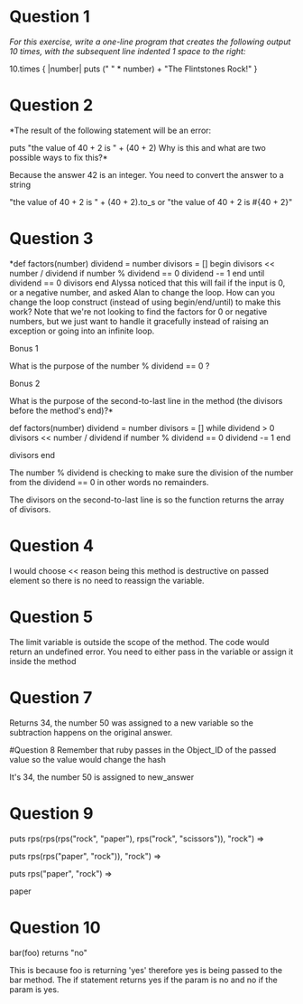 # Question 1
*For this exercise, write a one-line program that creates the following output 10 times, with the subsequent line indented 1 space to the right:*

10.times { |number| puts (" " * number) + "The Flintstones Rock!" }

# Question 2

*The result of the following statement will be an error:

puts "the value of 40 + 2 is " + (40 + 2)
Why is this and what are two possible ways to fix this?*

Because the answer 42 is an integer. You need to convert the answer to a string

"the value of 40 + 2 is " + (40 + 2).to_s
or
 "the value of 40 + 2 is #{40 + 2}"


# Question 3

*def factors(number)
  dividend = number
  divisors = []
  begin
    divisors << number / dividend if number % dividend == 0
    dividend -= 1
  end until dividend == 0
  divisors
end
Alyssa noticed that this will fail if the input is 0, or a negative number, and asked Alan to change the loop. How can you change the loop construct (instead of using begin/end/until) to make this work? Note that we're not looking to find the factors for 0 or negative numbers, but we just want to handle it gracefully instead of raising an exception or going into an infinite loop.

Bonus 1

What is the purpose of the number % dividend == 0 ?

Bonus 2

What is the purpose of the second-to-last line in the method (the divisors before the method's end)?*

def factors(number)
  dividend = number
  divisors = []
  while dividend > 0
    divisors << number / dividend if number % dividend == 0
    dividend -= 1
  end

  divisors
end

The number % dividend is checking to make sure the division of the number from the dividend == 0 in other words no remainders.

The divisors on the second-to-last line is so the function returns the array of divisors.

# Question 4

I would choose <<
reason being this method is destructive on passed element so there is no need to reassign the variable.  

# Question 5
The limit variable is outside the scope of the method.  The code would return an undefined error.  You need to either pass in the variable or assign it inside the method


# Question 7
Returns 34, the number 50 was assigned to a new variable so the subtraction happens on the original answer.  

#Question 8
Remember that ruby passes in the Object_ID of the passed value so the value would change the hash

It's 34, the number 50 is assigned to new_answer

# Question 9

puts rps(rps(rps("rock", "paper"), rps("rock", "scissors")), "rock") =>

puts rps(rps("paper", "rock")), "rock") =>

puts rps("paper", "rock") =>

paper


# Question 10

bar(foo) returns "no"

This is because foo is returning 'yes' therefore yes is being passed to the bar method. The if statement returns yes if the param is no and no if the param is yes.














###

